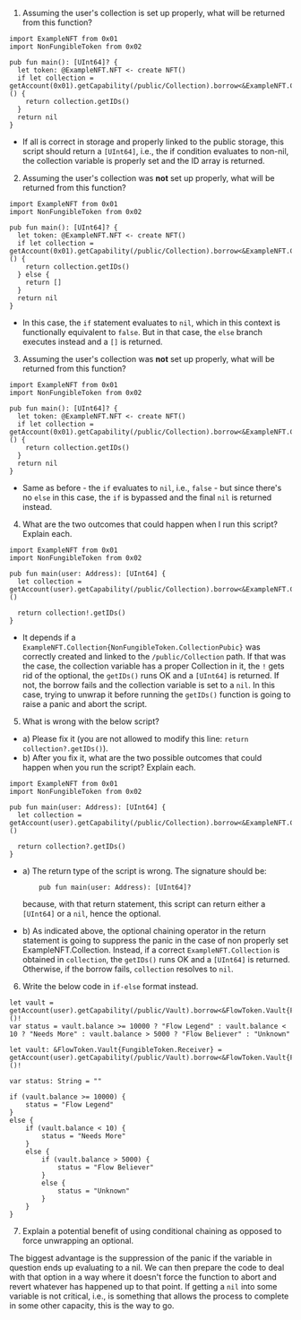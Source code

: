 1. Assuming the user's collection is set up properly, what will be returned from this function?

```cadence
import ExampleNFT from 0x01
import NonFungibleToken from 0x02

pub fun main(): [UInt64]? {
  let token: @ExampleNFT.NFT <- create NFT()
  if let collection = getAccount(0x01).getCapability(/public/Collection).borrow<&ExampleNFT.Collection{NonFungibleToken.CollectionPublic}>() {
    return collection.getIDs()
  }
  return nil
}
```

* If all is correct in storage and properly linked to the public storage, this script should return a `[UInt64]`, i.e., the if condition evaluates to non-nil, the collection variable is properly set and the ID array is returned.

2. Assuming the user's collection was **not** set up properly, what will be returned from this function?

```cadence
import ExampleNFT from 0x01
import NonFungibleToken from 0x02

pub fun main(): [UInt64]? {
  let token: @ExampleNFT.NFT <- create NFT()
  if let collection = getAccount(0x01).getCapability(/public/Collection).borrow<&ExampleNFT.Collection{NonFungibleToken.CollectionPublic}>() {
    return collection.getIDs()
  } else {
    return []
  }
  return nil
}
```

* In this case, the `if` statement evaluates to `nil`, which in this context is functionally equivalent to `false`. But in that case, the `else` branch executes instead and a `[]` is returned.

3. Assuming the user's collection was **not** set up properly, what will be returned from this function?

```cadence
import ExampleNFT from 0x01
import NonFungibleToken from 0x02

pub fun main(): [UInt64]? {
  let token: @ExampleNFT.NFT <- create NFT()
  if let collection = getAccount(0x01).getCapability(/public/Collection).borrow<&ExampleNFT.Collection{NonFungibleToken.CollectionPublic}>() {
    return collection.getIDs()
  }
  return nil
}
```

* Same as before - the `if` evaluates to `nil`, i.e., `false` - but since there's no `else` in this case, the `if` is bypassed and the final `nil` is returned instead.

4. What are the two outcomes that could happen when I run this script? Explain each.

```cadence
import ExampleNFT from 0x01
import NonFungibleToken from 0x02

pub fun main(user: Address): [UInt64] {
  let collection = getAccount(user).getCapability(/public/Collection).borrow<&ExampleNFT.Collection{NonFungibleToken.CollectionPublic}>()

  return collection!.getIDs()
}
```

* It depends if a `ExampleNFT.Collection{NonFungibleToken.CollectionPubic}` was correctly created and linked to the `/public/Collection` path. If that was the case,
the collection variable has a proper Collection in it, the `!` gets rid of the optional, the `getIDs()` runs OK and a `[UInt64]` is returned.
If not, the borrow fails and the collection variable is set to a `nil`. In this case, trying to unwrap it before running the `getIDs()` function is going to raise a panic and abort the script.

5. What is wrong with the below script? 
- a) Please fix it (you are not allowed to modify this line: `return collection?.getIDs()`).
- b) After you fix it, what are the two possible outcomes that could happen when you run the script? Explain each.

```cadence
import ExampleNFT from 0x01
import NonFungibleToken from 0x02

pub fun main(user: Address): [UInt64] {
  let collection = getAccount(user).getCapability(/public/Collection).borrow<&ExampleNFT.Collection{NonFungibleToken.CollectionPublic}>()

  return collection?.getIDs()
}
```

* a) The return type of the script is wrong. The signature should be:
    ```cadence
        pub fun main(user: Address): [UInt64]?
    ```
    because, with that return statement, this script can return either a `[UInt64]` or a `nil`, hence the optional.

* b) As indicated above, the optional chaining operator in the return statement is going to suppress the panic in the case of non properly set ExampleNFT.Collection. Instead, if a correct `ExampleNFT.Collection` is obtained in `collection`, the `getIDs()` runs OK and a `[UInt64]` is returned. Otherwise, if the borrow fails, `collection` resolves to `nil`.

6. Write the below code in `if-else` format instead.

```cadence
let vault = getAccount(user).getCapability(/public/Vault).borrow<&FlowToken.Vault{FungibleToken.Receiver}>()!
var status = vault.balance >= 10000 ? "Flow Legend" : vault.balance < 10 ? "Needs More" : vault.balance > 5000 ? "Flow Believer" : "Unknown"
```

```cadence
let vault: &FlowToken.Vault{FungibleToken.Receiver} = getAccount(user).getCapability(/public/Vault).borrow<&FlowToken.Vault{FungibleToken.Receiver}>()!

var status: String = ""

if (vault.balance >= 10000) {
    status = "Flow Legend"
}
else {
    if (vault.balance < 10) {
        status = "Needs More"
    }
    else {
        if (vault.balance > 5000) {
            status = "Flow Believer"
        }
        else {
            status = "Unknown"
        }
    }
}
```

7. Explain a potential benefit of using conditional chaining as opposed to force unwrapping an optional.

The biggest advantage is the suppression of the panic if the variable in question ends up evaluating to a nil. We can then prepare the code to deal with that option in a way where it doesn't force the function to abort and revert whatever has happened up to that point. If getting a `nil` into some variable is not critical, i.e., is something that allows the process to complete in some other capacity, this is the way to go.